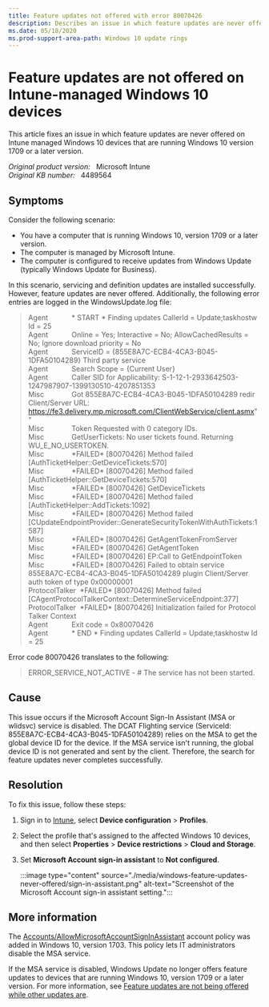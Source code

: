 ```yaml
---
title: Feature updates not offered with error 80070426
description: Describes an issue in which feature updates are never offered on Intune managed Windows 10 devices that run Windows 10 version 1709 or a later version.
ms.date: 05/18/2020
ms.prod-support-area-path: Windows 10 update rings
---
```

# Feature updates are not offered on Intune-managed Windows 10 devices

This article fixes an issue in which feature updates are never offered on Intune managed Windows 10 devices that are running Windows 10 version 1709 or a later version.

_Original product version:_ &nbsp; Microsoft Intune  
_Original KB number:_ &nbsp; 4489564

## Symptoms

Consider the following scenario:

- You have a computer that is running Windows 10, version 1709 or a later version.
- The computer is managed by  Microsoft Intune.
- The computer is configured to receive updates from Windows Update (typically Windows Update for Business).

In this scenario, servicing and definition updates are installed successfully. However, feature updates are never offered. Additionally, the following error entries are logged in the WindowsUpdate.log file:

> Agent&nbsp; &nbsp; &nbsp; &nbsp; &nbsp; &nbsp; * START * Finding updates CallerId = Update;taskhostw Id = 25  
> Agent&nbsp; &nbsp; &nbsp; &nbsp; &nbsp; &nbsp; Online = Yes; Interactive = No; AllowCachedResults = No; Ignore download priority = No  
> Agent&nbsp; &nbsp; &nbsp; &nbsp; &nbsp; &nbsp; ServiceID = {855E8A7C-ECB4-4CA3-B045-1DFA50104289} Third party service  
> Agent&nbsp; &nbsp; &nbsp; &nbsp; &nbsp; &nbsp; Search Scope = {Current User}  
> Agent&nbsp; &nbsp; &nbsp; &nbsp; &nbsp; &nbsp; Caller SID for Applicability: S-1-12-1-2933642503-1247987907-1399130510-4207851353  
> Misc&nbsp; &nbsp; &nbsp; &nbsp; &nbsp; &nbsp; &nbsp; Got 855E8A7C-ECB4-4CA3-B045-1DFA50104289 redir Client/Server URL: <https://fe3.delivery.mp.microsoft.com/ClientWebService/client.asmx>""  
> Misc&nbsp; &nbsp; &nbsp; &nbsp; &nbsp; &nbsp; &nbsp; Token Requested with 0 category IDs.  
> Misc&nbsp; &nbsp; &nbsp; &nbsp; &nbsp; &nbsp; &nbsp; GetUserTickets: No user tickets found. Returning WU_E_NO_USERTOKEN.  
> Misc&nbsp; &nbsp; &nbsp; &nbsp; &nbsp; &nbsp; &nbsp; \*FAILED* [80070426] Method failed [AuthTicketHelper::GetDeviceTickets:570]  
> Misc&nbsp; &nbsp; &nbsp; &nbsp; &nbsp; &nbsp; &nbsp; \*FAILED* [80070426] Method failed [AuthTicketHelper::GetDeviceTickets:570]  
> Misc&nbsp; &nbsp; &nbsp; &nbsp; &nbsp; &nbsp; &nbsp; \*FAILED* [80070426] GetDeviceTickets  
> Misc&nbsp; &nbsp; &nbsp; &nbsp; &nbsp; &nbsp; &nbsp; \*FAILED* [80070426] Method failed [AuthTicketHelper::AddTickets:1092]  
> Misc&nbsp; &nbsp; &nbsp; &nbsp; &nbsp; &nbsp; &nbsp; \*FAILED* [80070426] Method failed [CUpdateEndpointProvider::GenerateSecurityTokenWithAuthTickets:1587]  
> Misc&nbsp; &nbsp; &nbsp; &nbsp; &nbsp; &nbsp; &nbsp; \*FAILED* [80070426] GetAgentTokenFromServer  
> Misc&nbsp; &nbsp; &nbsp; &nbsp; &nbsp; &nbsp; &nbsp; \*FAILED* [80070426] GetAgentToken  
> Misc&nbsp; &nbsp; &nbsp; &nbsp; &nbsp; &nbsp; &nbsp; \*FAILED* [80070426] EP:Call to GetEndpointToken  
> Misc&nbsp; &nbsp; &nbsp; &nbsp; &nbsp; &nbsp; &nbsp; \*FAILED* [80070426] Failed to obtain service 855E8A7C-ECB4-4CA3-B045-1DFA50104289 plugin Client/Server auth token of type 0x00000001  
> ProtocolTalker &nbsp;\*FAILED* [80070426] Method failed [CAgentProtocolTalkerContext::DetermineServiceEndpoint:377]  
> ProtocolTalker &nbsp;\*FAILED* [80070426] Initialization failed for Protocol Talker Context  
> Agent&nbsp; &nbsp; &nbsp; &nbsp; &nbsp; &nbsp; Exit code = 0x80070426  
> Agent&nbsp; &nbsp; &nbsp; &nbsp; &nbsp; &nbsp; * END * Finding updates CallerId = Update;taskhostw  Id = 25

Error code 80070426 translates to the following:

> ERROR_SERVICE_NOT_ACTIVE - # The service has not been started.

## Cause

This issue occurs if the Microsoft Account Sign-In Assistant (MSA or wlidsvc) service is disabled. The DCAT Flighting service (ServiceId: 855E8A7C-ECB4-4CA3-B045-1DFA50104289) relies on the MSA to get the global device ID for the device. If the MSA service isn't running, the global device ID is not generated and sent by the client. Therefore, the search for feature updates never completes successfully.

## Resolution

To fix this issue, follow these steps:

1. Sign in to [Intune](https://go.microsoft.com/fwlink/?linkid=2090973), select **Device configuration** > **Profiles**.
2. Select the profile that's assigned to the affected Windows 10 devices, and then select **Properties** > **Device restrictions** > **Cloud and Storage**.
3. Set **Microsoft Account sign-in assistant** to **Not configured**.

   :::image type="content" source="./media/windows-feature-updates-never-offered/sign-in-assistant.png" alt-text="Screenshot of the Microsoft Account sign-in assistant setting.":::

## More information

The [Accounts/AllowMicrosoftAccountSignInAssistant](/windows/client-management/mdm/policy-csp-accounts#accounts-allowmicrosoftaccountsigninassistant) account policy was added in Windows 10, version 1703. This policy lets IT administrators disable the MSA service.

If the MSA service is disabled, Windows Update no longer offers feature updates to devices that are running Windows 10, version 1709 or a later version. For more information, see [Feature updates are not being offered while other updates are](/windows/deployment/update/windows-update-troubleshooting#feature-updates-are-not-being-offered-while-other-updates-are).
